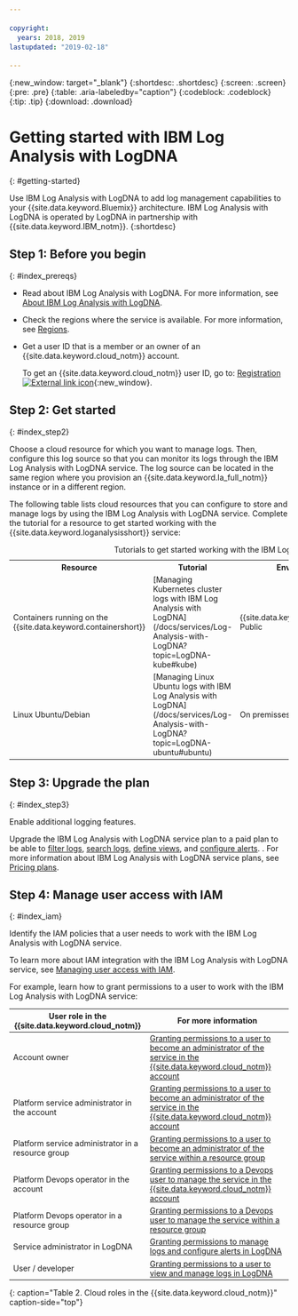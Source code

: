 ```yaml
---

copyright:
  years: 2018, 2019
lastupdated: "2019-02-18"

---
```


{:new_window: target="_blank"}
{:shortdesc: .shortdesc}
{:screen: .screen}
{:pre: .pre}
{:table: .aria-labeledby="caption"}
{:codeblock: .codeblock}
{:tip: .tip}
{:download: .download}


# Getting started with IBM Log Analysis with LogDNA
{: #getting-started}

Use IBM Log Analysis with LogDNA to add log management capabilities to your {{site.data.keyword.Bluemix}} architecture. IBM Log Analysis with LogDNA is operated by LogDNA in partnership with {{site.data.keyword.IBM_notm}}.
{:shortdesc}


## Step 1: Before you begin
{: #index_prereqs}

* Read about IBM Log Analysis with LogDNA. For more information, see [About IBM Log Analysis with LogDNA](/docs/services/Log-Analysis-with-LogDNA?topic=LogDNA-about#about).
* Check the regions where the service is available. For more information, see [Regions](/docs/services/Log-Analysis-with-LogDNA?topic=LogDNA-about#overview_regions).
* Get a user ID that is a member or an owner of an {{site.data.keyword.cloud_notm}} account. 

    To get an {{site.data.keyword.cloud_notm}} user ID, go to: [Registration ![External link icon](../../icons/launch-glyph.svg "External link icon")](https://cloud.ibm.com/login){:new_window}.



## Step 2: Get started
{: #index_step2}

Choose a cloud resource for which you want to manage logs. Then, configure this log source so that you can monitor its logs through the IBM Log Analysis with LogDNA service. The log source can be located in the same region where you provision an {{site.data.keyword.la_full_notm}} instance or in a different region.

The following table lists cloud resources that you can configure to store and manage logs by using the IBM Log Analysis with LogDNA service. Complete the tutorial for a resource to get started working with the {{site.data.keyword.loganalysisshort}} service:

<table>
  <caption>Tutorials to get started working with the IBM Log Analysis with LogDNA service </caption>
  <tr>
    <th>Resource</th>
    <th>Tutorial</th>
    <th>Environment</th>
    <th>Scenario</th>
  </tr>
  <tr>
    <td>Containers running on the {{site.data.keyword.containershort}}</td>
    <td>[Managing Kubernetes cluster logs with IBM Log Analysis with LogDNA](/docs/services/Log-Analysis-with-LogDNA?topic=LogDNA-kube#kube)</td>
    <td>{{site.data.keyword.cloud_notm}} Public </td>
    <td>![{{site.data.keyword.containershort}} and the IBM Log Analysis with LogDNA](images/kube.png "{{site.data.keyword.containershort}} and the IBM Log Analysis with LogDNA")</td>
  </tr>
  <tr>
    <td>Linux Ubuntu/Debian</td>
    <td>[Managing Linux Ubuntu logs with IBM Log Analysis with LogDNA](/docs/services/Log-Analysis-with-LogDNA?topic=LogDNA-ubuntu#ubuntu)</td>
    <td>On premisses</td>
    <td>![Ubuntu server and the IBM Log Analysis with LogDNA](images/ubuntu.png "Ubuntu server and the IBM Log Analysis with LogDNA")</td>
  </tr>
</table>



## Step 3: Upgrade the plan
{: #index_step3}

Enable additional logging features.

Upgrade the IBM Log Analysis with LogDNA service plan to a paid plan to be able to [filter logs](/docs/services/Log-Analysis-with-LogDNA?topic=LogDNA-view_logs#view_logs_step5), [search logs](/docs/services/Log-Analysis-with-LogDNA?topic=LogDNA-view_logs#view_logs_step6), [define views](/docs/services/Log-Analysis-with-LogDNA?topic=LogDNA-view_logs#view_logs_step7), and [configure alerts](https://docs.logdna.com/docs/alerts). . For more information about IBM Log Analysis with LogDNA service plans, see [Pricing plans](/docs/services/Log-Analysis-with-LogDNA?topic=LogDNA-about#overview_pricing_plans).

## Step 4: Manage user access with IAM
{: #index_iam}

Identify the IAM policies that a user needs to work with the IBM Log Analysis with LogDNA service.

To learn more about IAM integration with the IBM Log Analysis with LogDNA service, see [Managing user access with IAM](/docs/services/Log-Analysis-with-LogDNA?topic=LogDNA-iam#iam).

For example, learn how to grant permissions to a user to work with the IBM Log Analysis with LogDNA service:

| User role in the {{site.data.keyword.cloud_notm}} | For more information                     |
|-----------------------------------------------------|------------------------------------------|
| Account owner                                       | [Granting permissions to a user to become an administrator of the service in the {{site.data.keyword.cloud_notm}} account](/docs/services/Log-Analysis-with-LogDNA?topic=LogDNA-work_iam#admin_account) |
| Platform service administrator in the account       | [Granting permissions to a user to become an administrator of the service in the {{site.data.keyword.cloud_notm}} account](/docs/services/Log-Analysis-with-LogDNA?topic=LogDNA-work_iam#admin_account) |
| Platform service administrator in a resource group  | [Granting permissions to a user to become an administrator of the service within a resource group](/docs/services/Log-Analysis-with-LogDNA?topic=LogDNA-work_iam#admin_rg) |
| Platform Devops operator in the account           | [Granting permissions to a Devops user to manage the service in the {{site.data.keyword.cloud_notm}} account](/docs/services/Log-Analysis-with-LogDNA?topic=LogDNA-work_iam#devops_account) |
| Platform Devops operator in a resource group        | [Granting permissions to a Devops user to manage the service within a resource group](/docs/services/Log-Analysis-with-LogDNA?topic=LogDNA-work_iam#devops_rg) |
| Service administrator in LogDNA                     | [Granting permissions to manage logs and configure alerts in LogDNA](/docs/services/Log-Analysis-with-LogDNA?topic=LogDNA-work_iam#admin_user_logdna)              |
| User / developer                                    | [Granting permissions to a user to view and manage logs in LogDNA](/docs/services/Log-Analysis-with-LogDNA?topic=LogDNA-work_iam#user_logdna)               |
{: caption="Table 2. Cloud roles in the {{site.data.keyword.cloud_notm}}" caption-side="top"}


